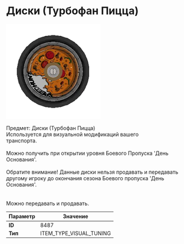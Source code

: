 # Диски (Турбофан Пицца)

![Item Image](../img/8487.webp?raw=true)

Предмет: Диски (Турбофан Пицца)<br>Используется для визуальной модификаций вашего<br>транспорта.<br><br>Можно получить при открытии уровня Боевого Пропуска 'День Основания'.<br><br>Обратите внимание! Данные диски нельзя продавать и передавать<br>другому игроку до окончания сезона Боевого пропуска 'День Основания'.<br><br><br>Можно передавать и продавать.


| Параметр | Значение |
|----------|----------|
| **ID** | 8487 |
| **Тип** | ITEM_TYPE_VISUAL_TUNING |


